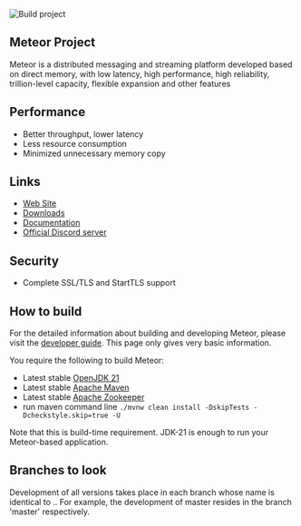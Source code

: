 ![Build project](https://github.com/shallowx/meteor/blob/master/docs/badge.svg)

## Meteor Project

Meteor is a distributed messaging and streaming platform developed based on direct memory, with low latency, high
performance, high reliability, trillion-level capacity, flexible expansion and other features

## Performance

- Better throughput, lower latency
- Less resource consumption
- Minimized unnecessary memory copy

## Links

* [Web Site]()
* [Downloads]()
* [Documentation]()
* [Official Discord server]()

## Security

- Complete SSL/TLS and StartTLS support

## How to build

For the detailed information about building and developing Meteor, please visit the [developer guide](). This page only
gives very basic information.

You require the following to build Meteor:

* Latest stable [OpenJDK 21](https://adoptium.net/)
* Latest stable [Apache Maven](https://maven.apache.org/)
* Latest stable [Apache Zookeeper](https://zookeeper.apache.org/)
* run maven command line `./mvnw clean install -DskipTests -Dcheckstyle.skip=true -U`

Note that this is build-time requirement. JDK-21 is enough to run your Meteor-based application.

## Branches to look

Development of all versions takes place in each branch whose name is identical to <majorVersion>.<minorVersion>. For
example, the development of master resides in the branch 'master' respectively.